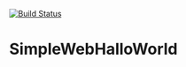 [![Build Status](https://dev.azure.com/B04AntonBenjamin/SimpleWebHalloWorld/_apis/build/status/AntonNorgren.SimpleWebHalloWorld?branchName=master)](https://dev.azure.com/B04AntonBenjamin/SimpleWebHalloWorld/_build/latest?definitionId=1&branchName=master)
# SimpleWebHalloWorld
